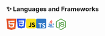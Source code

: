 ### ✨ Languages and Frameworks

<img align="left" alt="HTML5" width="26px" src=".github/images/html5.png">
<img align="left" alt="CSS3" width="26px" src=".github/images/css3.png">
<img align="left" alt="JavaScript" width="26px" src=".github/images/javascript.png">
<img align="left" alt="TypeScript" width="26px" src=".github/images/typescript.png">
<img align="left" alt="Java" width="26px" src=".github/images/java.png">
<img align="left" alt="NodeJS" width="26px" src=".github/images/nodejs.png">
